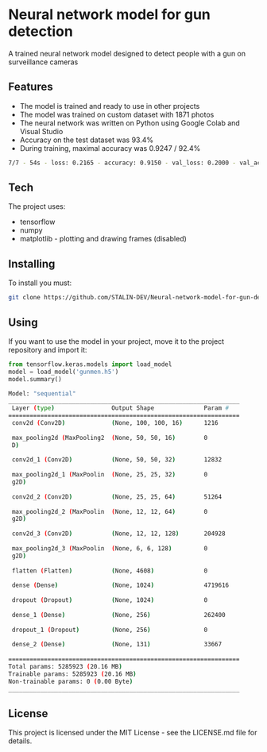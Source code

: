 # Neural network model for gun detection
 A trained neural network model designed to detect people with a gun on surveillance cameras

 ## Features

- The model is trained and ready to use in other projects
- The model was trained on custom dataset with 1871 photos
- The neural network was written on Python using Google Colab and Visual Studio
- Accuracy on the test dataset was 93.4%
- During training, maximal accuracy was 0.9247 / 92.4%
```sh
7/7 - 54s - loss: 0.2165 - accuracy: 0.9150 - val_loss: 0.2000 - val_accuracy: 0.9247 - 54s/epoch - 8s/step
```

## Tech

The project uses:

- tensorflow
- numpy
- matplotlib - plotting and drawing frames (disabled)

## Installing

To install you must:
```sh
git clone https://github.com/STALIN-DEV/Neural-network-model-for-gun-detection
```

## Using

If you want to use the model in your project, move it to the project repository and import it:
```python
from tensorflow.keras.models import load_model
model = load_model('gunmen.h5')
model.summary()
```

```sh
Model: "sequential"
_________________________________________________________________
 Layer (type)                Output Shape              Param #   
=================================================================
 conv2d (Conv2D)             (None, 100, 100, 16)      1216      
                                                                 
 max_pooling2d (MaxPooling2  (None, 50, 50, 16)        0         
 D)                                                              
                                                                 
 conv2d_1 (Conv2D)           (None, 50, 50, 32)        12832     
                                                                 
 max_pooling2d_1 (MaxPoolin  (None, 25, 25, 32)        0         
 g2D)                                                            
                                                                 
 conv2d_2 (Conv2D)           (None, 25, 25, 64)        51264     
                                                                 
 max_pooling2d_2 (MaxPoolin  (None, 12, 12, 64)        0         
 g2D)                                                            
                                                                 
 conv2d_3 (Conv2D)           (None, 12, 12, 128)       204928    
                                                                 
 max_pooling2d_3 (MaxPoolin  (None, 6, 6, 128)         0         
 g2D)                                                            
                                                                 
 flatten (Flatten)           (None, 4608)              0         
                                                                 
 dense (Dense)               (None, 1024)              4719616   
                                                                 
 dropout (Dropout)           (None, 1024)              0         
                                                                 
 dense_1 (Dense)             (None, 256)               262400    
                                                                 
 dropout_1 (Dropout)         (None, 256)               0         
                                                                 
 dense_2 (Dense)             (None, 131)               33667     
                                                                 
=================================================================
Total params: 5285923 (20.16 MB)
Trainable params: 5285923 (20.16 MB)
Non-trainable params: 0 (0.00 Byte)
_________________________________________________________________
```

## License

This project is licensed under the MIT License - see the LICENSE.md file for details.

